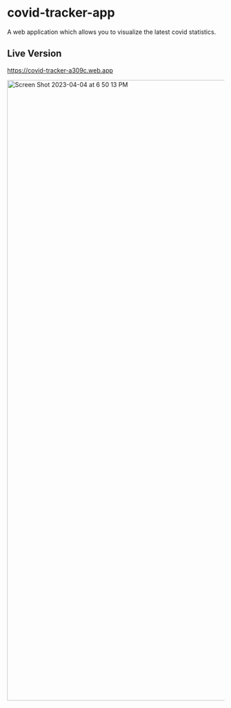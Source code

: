 # covid-tracker-app

A web application which allows you to visualize the latest covid statistics.

## Live Version
https://covid-tracker-a309c.web.app

<img width="1436" alt="Screen Shot 2023-04-04 at 6 50 13 PM" src="https://user-images.githubusercontent.com/46464770/229939341-1f7cd271-6af8-46b8-8831-6cd7028627c1.png">
